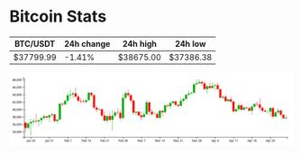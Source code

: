 # Bitcoin Stats

BTC/USDT|24h change|24h high|24h low|
|---|---|---|---|
|$37799.99|-1.41%|$38675.00|$37386.38|

<img src="./chart.svg">
